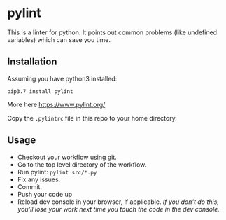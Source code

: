 # pylint

This is a linter for python. It points out common problems (like undefined variables) which can save you time.

## Installation

Assuming you have python3 installed:

`pip3.7 install pylint`

More here https://www.pylint.org/

Copy the `.pylintrc` file in this repo to your home directory.

## Usage

* Checkout your workflow using git.
* Go to the top level directory of the workflow.
* Run pylint: `pylint src/*.py`
* Fix any issues.
* Commit.
* Push your code up
* Reload dev console in your browser, if applicable. *If you don't do this, you'll lose your work next time you touch the code in the dev console.*
